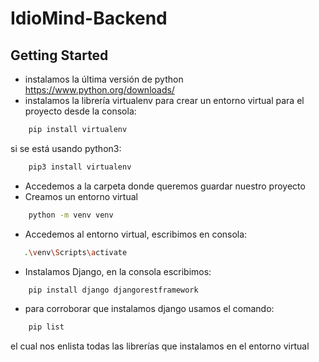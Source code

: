 # IdioMind-Backend


## Getting Started
* instalamos la última versión de python  https://www.python.org/downloads/
* instalamos la librería virtualenv para crear un entorno virtual para el proyecto desde la consola:
```bash
	pip install virtualenv
```
si se está usando python3: 
```bash
 	pip3 install virtualenv
```
      
* Accedemos a la carpeta donde queremos guardar nuestro proyecto
* Creamos un entorno virtual
```bash
	python -m venv venv
```
    
* Accedemos al entorno virtual, escribimos en consola:
 ```bash
	.\venv\Scripts\activate 
```
    
* Instalamos Django, en la consola escribimos:
```bash
	pip install django djangorestframework
```
    
* para corroborar que instalamos django usamos el comando:
```bash
	pip list
```
el cual nos enlista todas las librerías que instalamos en el entorno virtual

